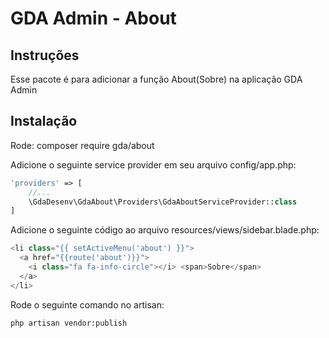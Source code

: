# GDA Admin - About

## Instruções

Esse pacote é para adicionar a função About(Sobre) na aplicação GDA Admin

## Instalação

Rode: composer require gda/about

Adicione o seguinte service provider em seu arquivo config/app.php:

```php
'providers' => [
    //...
    \GdaDesenv\GdaAbout\Providers\GdaAboutServiceProvider::class
]
```

Adicione o seguinte código ao arquivo resources/views/sidebar.blade.php:

```php
<li class="{{ setActiveMenu('about') }}">
  <a href="{{route('about')}}">
    <i class="fa fa-info-circle"></i> <span>Sobre</span>
  </a>
</li>
```

Rode o seguinte comando no artisan:

```bash
php artisan vendor:publish
```
